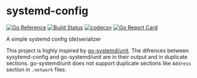 # systemd-config

[![Go Reference](https://pkg.go.dev/badge/github.com/javadh75/systemd-config.svg)](https://pkg.go.dev/github.com/javadh75/systemd-config)
[![Build Status](https://www.travis-ci.com/javadh75/systemd-config.svg?branch=master)](https://www.travis-ci.com/javadh75/systemd-config)
[![codecov](https://codecov.io/gh/javadh75/systemd-config/branch/master/graph/badge.svg?token=OJLajmXJv4)](https://codecov.io/gh/javadh75/systemd-config)
[![Go Report Card](https://goreportcard.com/badge/github.com/javadh75/systemd-config)](https://goreportcard.com/report/github.com/javadh75/systemd-config)

A simple systemd config (de)serializer

This project is highly inspired by [go-systemd/unit](https://github.com/coreos/go-systemd/tree/main/unit). The difrences between sysytemd-config and go-systemd/unit are in their output and in duplicate sections. go-systemd/unit does not support duplicate sections like `Address` section in `.network` files.
